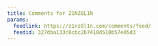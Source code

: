 ```yaml
---
title: Comments for Z1NZ0L1N
params:
  feedlink: https://z1nz0l1n.com/comments/feed/
  feedid: 327dba133c0cbc2b7410d510b57e05d3
---
```

